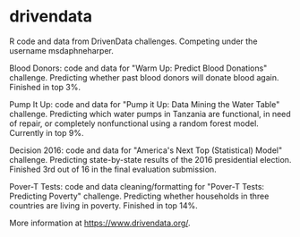 # drivendata
R code and data from DrivenData challenges. Competing under the username msdaphneharper.

Blood Donors: code and data for "Warm Up: Predict Blood Donations" challenge.
Predicting whether past blood donors will donate blood again. Finished in top 3%.

Pump It Up: code and data for "Pump it Up: Data Mining the Water Table" challenge.
Predicting which water pumps in Tanzania are functional, in need of repair, or completely nonfunctional using a random forest model. Currently in top 9%.

Decision 2016: code and data for "America's Next Top (Statistical) Model" challenge.
Predicting state-by-state results of the 2016 presidential election. Finished 3rd out of 16 in the final evaluation submission.

Pover-T Tests: code and data cleaning/formatting for "Pover-T Tests: Predicting Poverty" challenge.
Predicting whether households in three countries are living in poverty. Finished in top 14%.

More information at https://www.drivendata.org/.
